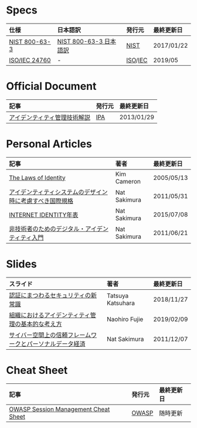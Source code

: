 # Specs
|仕様|日本語訳|発行元|最終更新日|
|:---|:---|:---|:---|
|[NIST 800-63-3](https://pages.nist.gov/800-63-3/)|[NIST 800-63-3 日本語訳](https://openid-foundation-japan.github.io/800-63-3-final/index.ja.html)|[NIST](https://www.nist.gov/)|2017/01/22|
|[ISO/IEC 24760](https://standards.iso.org/ittf/PubliclyAvailableStandards/index.html)|-|[ISO](https://www.iso.org/)/[IEC](https://www.iec.ch/)|2019/05|

# Official Document
|記事|発行元|最終更新日|
|:---|:---|:---|
|[アイデンティティ管理技術解説](https://www.ipa.go.jp/security/idm/)|[IPA](https://www.ipa.go.jp)|2013/01/29|

# Personal Articles
|記事|著者|最終更新日|
|:---|:---|:---|
|[The Laws of Identity](https://www.identityblog.com/stories/2005/05/13/TheLawsOfIdentity.pdf)|Kim Cameron|2005/05/13|
|[アイデンティティシステムのデザイン時に考慮すべき国際規格](https://www.sakimura.org/2011/05/1111/)|Nat Sakimura|2011/05/31|
|[INTERNET IDENTITY年表](http://www.sakimura.org/misc/internet_identity_history/)|Nat Sakimura|2015/07/08|
|[非技術者のためのデジタル・アイデンティティ入門](https://www.sakimura.org/2011/06/1124/)|Nat Sakimura|2011/06/21|

# Slides
|スライド|著者|最終更新日|
|:---|:---|:---|
|[認証にまつわるセキュリティの新常識](https://speakerdeck.com/kthrtty/ren-zheng-nimatuwarusekiyuriteifalsexin-chang-shi)|Tatsuya Katsuhara|2018/11/27|
|[組織におけるアイデンティティ管理の基本的な考え方](https://www.slideshare.net/naohiro.fujie/ss-131091269)|Naohiro Fujie|2019/02/09|
|[サイバー空間上の信頼フレームワークとパーソナルデータ経済](https://www.slideshare.net/nat_sakimura/ss-10499356)|Nat Sakimura|2011/12/07|

# Cheat Sheet
|記事|発行元|最終更新日|
|:---|:---|:---|
|[OWASP Session Management Cheat Sheet](https://www.owasp.org/index.php/Session_Management_Cheat_Sheet)|[OWASP](https://www.owasp.org)|随時更新|

